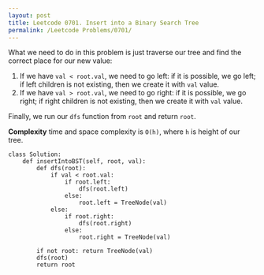 ```yaml
---
layout: post
title: Leetcode 0701. Insert into a Binary Search Tree
permalink: /Leetcode Problems/0701/
---
```


What we need to do in this problem is just traverse our tree and find the correct place for our new value:

1. If we have `val < root.val`, we need to go left: if it is possible, we go left; if left children is not existing, then we create it with `val` value.
2. If we have `val > root.val`, we need to go right: if it is possible, we go right; if right children is not existing, then we create it with `val` value.

Finally, we run our `dfs` function from `root` and return `root`.

**Complexity** time and space complexity is `O(h)`, where `h` is height of our tree.

```
class Solution:
    def insertIntoBST(self, root, val):
        def dfs(root):
            if val < root.val:
                if root.left:
                    dfs(root.left)
                else:
                    root.left = TreeNode(val)
            else:
                if root.right:
                    dfs(root.right)
                else:
                    root.right = TreeNode(val)
        
        if not root: return TreeNode(val)
        dfs(root)
        return root
```